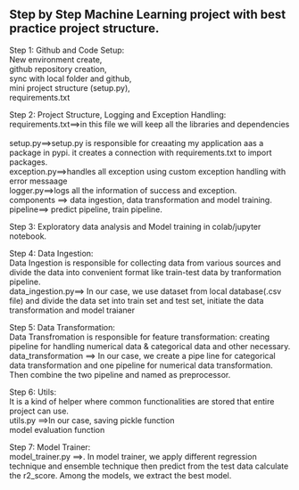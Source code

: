 ## Step by Step Machine Learning project with best practice project structure.

Step 1: Github and Code Setup:<br>
New environment create,<br>
github repository creation,<br>
sync with local folder and github, <br>
mini project structure (setup.py),<br>
requirements.txt<br>


Step 2: Project Structure, Logging and Exception Handling:<br>
requirements.txt==>in this file we will keep all the libraries and dependencies<br><br>
setup.py==>setup.py is responsible for creaating my application aas a package in pypi. it creates a connection with requirements.txt to import packages.<br>
exception.py==>handles all exception using custom exception handling with error messaage<br>
logger.py==>logs all the information of success and exception.<br>
components ==> data ingestion, data transformation and model training.
pipeline==> predict pipeline, train pipeline.


Step 3: Exploratory data analysis and Model training in colab/jupyter notebook.<br>

Step 4: Data Ingestion:<br>
Data Ingestion is responsible for collecting data from various sources and divide the data into convenient format like train-test data by tranformation pipeline.<br>
data_ingestion.py==> In our case, we use dataset from local database(.csv file) and divide the data set into train set and test set, initiate the data transformation and model traianer <br>

Step 5: Data Transformation:<br>
Data Transfromation is responsible for feature transformation: creating pipeline for handling numerical data & categorical data and other necessary.<br>
data_transformation ==> In our case, we create a pipe line for categorical data transformation and one pipeline for numerical data transformation. Then combine the two pipeline and named as preprocessor. <br>

Step 6: Utils:<br>
It is a kind of helper where common functionalities are stored that entire project can use.<br>
utils.py ==>In our case, saving pickle function <br>
model evaluation function <br>

Step 7: Model Trainer:<br>
model_trainer.py ==>. In model trainer, we apply different regression technique and ensemble technique then predict from the test data calculate the r2_score. Among the models, we extract the best model.<br>
